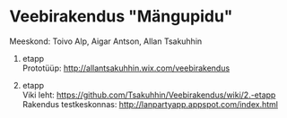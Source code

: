 Veebirakendus "Mängupidu"
===============

Meeskond: Toivo Alp, Aigar Antson, Allan Tsakuhhin

1. etapp  
Prototüüp:
http://allantsakuhhin.wix.com/veebirakendus

2. etapp  
Viki leht: https://github.com/Tsakuhhin/Veebirakendus/wiki/2.-etapp  
Rakendus testkeskonnas: http://lanpartyapp.appspot.com/index.html   


